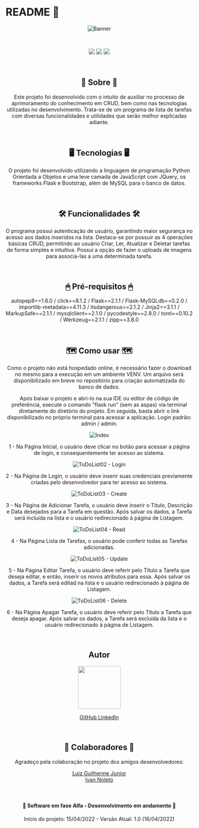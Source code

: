 # README 📖

<div align="center">

![Banner](https://user-images.githubusercontent.com/101483219/167234540-9539ee85-3be0-4539-b11b-4c92460a8cc1.png)

<br>

<p align="center">
<img src="https://img.shields.io/badge/Status-Vers%C3%A3o%20Beta%20--%20Em%20Desenvolvimento-green"> <img src="https://img.shields.io/badge/Data%20de%20In%C3%ADcio%20do%20Projeto-15%2F04%2F2022-green"> <img src="https://img.shields.io/badge/Data%20da%20%C3%BAltima%20atualiza%C3%A7%C3%A3o-06%2F05%2F2022-green">
</p>

<br>

<hp align="center">
    <h2 align="center">📗 Sobre 📗</h2>
        <p>Este projeto foi desenvolvido com o intuito de auxiliar no processo de aprimoramento do conhecimento em CRUD, bem como nas tecnologias utilizadas no desenvolvimento. Trata-se de um programa de lista de tarefas com diversas funcionalidades e utilidades que serão melhor explicadas adiante.</p>
    <br>
    <h2>🖥 Tecnologias 🖥</h2>
        <p>O projeto foi desenvolvido utilizando a linguagem de programação Python Orientada a Objetos e uma leve camada de JavaScript com JQuery, os frameworks Flask e Bootstrap, além de MySQL para o banco de datos.</p>
    <br>
    <h2>🛠 Funcionalidades 🛠</h2>
        <p>O programa possui autenticação de usuário, garantindo maior segurança no acesso aos dados inseridos na lista. Destaca-se por possuir as 4 operações básicas CRUD, permitindo ao usuário Criar, Ler, Atualizar e Deletar tarefas de forma simples e intuitiva. Possui a opção de fazer o uploads de imagens para associa-las a uma determinada tarefa.</p>
    <br>
    <h2>🖱 Pré-requisitos 🖱</h2>
        <p>autopep8==1.6.0 / click==8.1.2 / Flask==2.1.1 / Flask-MySQLdb==0.2.0 / importlib-metadata==4.11.3 / itsdangerous==2.1.2 / Jinja2==3.1.1 / MarkupSafe==2.1.1 / mysqlclient==2.1.0 / pycodestyle==2.8.0 / toml==0.10.2 / Werkzeug==2.1.1 / zipp==3.8.0</p>
    <br>
    <h2>🗺 Como usar 🗺</h2>
    <p>Como o projeto não está hospedado online, é necessário fazer o download no mesmo para a execução em um ambiente VENV. Um arquivo será disponibilizado em breve no repositório para criação automatizada do banco de dados.</p>
    <p>Após baixar o projeto e abri-lo na sua IDE ou editor de código de preferência, execute o comando "flask run" (sem as aspas) via terminal diretamente do diretório do projeto. Em seguida, basta abrir o link disponibilizado no próprio terminal para acessar a aplicação. Login padrão: admin / admin.</p>


![Index](https://user-images.githubusercontent.com/101483219/163696458-c77c779e-928f-4a26-8335-c20867b67e52.png)
    <p>1 - Na Página Inicial, o usuário deve clicar no botão para acessar a página de login, e consequentemente ter acesso ao sistema.</p>

![ToDoList02 - Login](https://user-images.githubusercontent.com/101483219/163696462-9b58a861-b489-4ac4-a9f3-6eb02e2aa882.png)
    <p>2 - Na Página de Login, o usuário deve inserir suas credenciais previamente criadas pelo desenvolvedor para ter acesso ao sistema.</p>

![ToDoList03 - Create](https://user-images.githubusercontent.com/101483219/163696464-24304004-0594-48e0-9fc2-2984842dfa68.png)
    <p>3 - Na Página de Adicionar Tarefa, o usuário deve inserir o Título, Descrição e Data desejados para a Tarefa em questão. Após salvar os dados, a Tarefa será incluída na lista e o usuário redirecionado à página de Listagem.</p>

![ToDoList04 - Read](https://user-images.githubusercontent.com/101483219/163696465-43a7114d-7dff-442c-acaa-282cf5cbc9ed.png)
    <p>4 - Na Página Lista de Tarefas, o usuário pode conferir todas as Tarefas adicionadas.</p>

![ToDoList05 - Update](https://user-images.githubusercontent.com/101483219/163696466-c5131baa-ad6e-4232-b5c4-24d6289a6636.png)
    <p>5 - Na Página Editar Tarefa, o usuário deve referir pelo Título a Tarefa que deseja editar, e então, inserir os novos atributos para essa. Após salvar os dados, a Tarefa será editad na lista e o usuário redirecionado à página de Listagem.</p>

![ToDoList06 - Delete](https://user-images.githubusercontent.com/101483219/163696469-5b23da8b-cc34-475b-882c-4efb230fc28b.png)
    <p>6 - Na Página Apagar Tarefa, o usuário deve referir pelo Título a Tarefa que deseja apagar. Após salvar os dados, a Tarefa será excluída da lista e o usuário redirecionado à página de Listagem.</p>

<br>

<h2 align="center">Autor</h2>

[<img src="https://avatars.githubusercontent.com/u/101483219?v=4" width=115><br><sub></sub>](https://github.com/luizrodgs)
<p><a href="https://github.com/luizrodgs">GitHub </a> <a href="https://www.linkedin.com/in/luizrodgs"> LinkedIn</a></p>

<br>

<h2>
    <h2 align="center">🤝 Colaboradores 🤝</h2>
    <div>
    <p align="center">Agradeço pela colaboração no projeto dos amigos desenvolvedores:</p>
    <a href="https://www.linkedin.com/in/moura-dev/">Luiz Guilherme Junior</a>
    <br>
    <a href="https://www.linkedin.com/in/ivan-noleto-0aa2a0205/">Ivan Noleto</a>
    </h2>
    </div>
<br>
<br>

<h4 align="center">
    🚧 Software em fase Alfa - Desenvolvimento em andamento 🚧
</h4>
<p align="center">Início do projeto: 15/04/2022 - Versão Atual: 1.0 (16/04/2022)</p>
<br>

</div>
